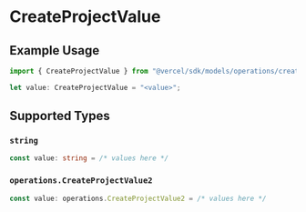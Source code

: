 # CreateProjectValue

## Example Usage

```typescript
import { CreateProjectValue } from "@vercel/sdk/models/operations/createproject.js";

let value: CreateProjectValue = "<value>";
```

## Supported Types

### `string`

```typescript
const value: string = /* values here */
```

### `operations.CreateProjectValue2`

```typescript
const value: operations.CreateProjectValue2 = /* values here */
```

